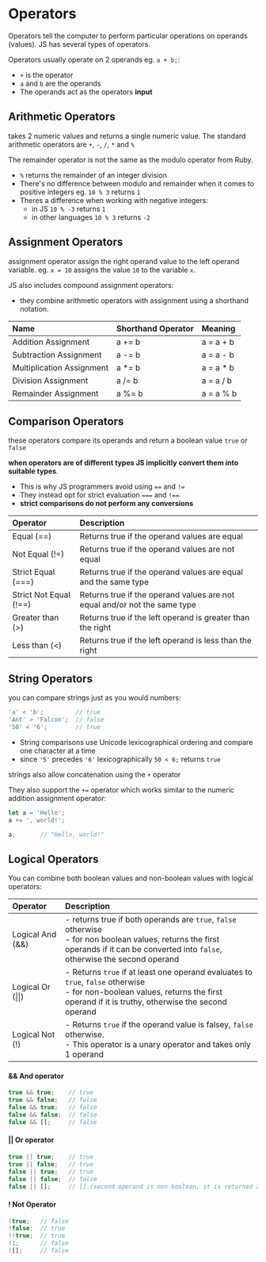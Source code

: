 # Operators

Operators tell the computer to perform particular operations on operands (values). JS has several types of operators.

Operators usually operate on 2 operands eg. `a + b;`:

- `+` is the operator
- `a` and `b` are the operands
- The operands act as the operators **input**

## Arithmetic Operators

takes 2 numeric values and returns a single numeric value. The standard arithmetic operators are `+`, `-`, `/`, `*` and `%`

The remainder operator is not the same as the modulo operator from Ruby. 

- `%` returns the remainder of an integer division
- There's no difference between modulo and remainder when it comes to positive integers eg. `10 % 3` returns `1`
- Theres a difference when working with negative integers:
  - in JS `10 % -3` returns `1`
  - in other languages `10 % 3` returns `-2`

## Assignment Operators

assignment operator assign the right operand value to the left operand variable. eg. `x = 10` assigns the value `10` to the variable `x`. 

JS also includes compound assignment operators:

- they combine arithmetic operators with assignment using a shorthand notation.

| Name                      | Shorthand Operator | Meaning   |
| :------------------------ | :----------------- | :-------- |
| Addition Assignment       | a += b             | a = a + b |
| Subtraction Assignment    | a -= b             | a = a - b |
| Multiplication Assignment | a *= b             | a = a * b |
| Division Assignment       | a /= b             | a = a / b |
| Remainder Assignment      | a %= b             | a = a % b |

## Comparison Operators

these operators compare its operands and return a boolean value `true` or `false`

**when operators are of different types JS implicitly convert them into suitable types**. 

- This is why JS programmers avoid using `==` and `!=`
- They instead opt for strict evaluation `===` and `!==`
- **strict comparisons do not perform any conversions** 

| Operator               | Description                                                  |
| :--------------------- | :----------------------------------------------------------- |
| Equal (==)             | Returns true if the operand values are equal                 |
| Not Equal (!=)         | Returns true if the operand values are not equal             |
| Strict Equal (===)     | Returns true if the operand values are equal and the same type |
| Strict Not Equal (!==) | Returns true if the operand values are not equal and/or not the same type |
| Greater than (>)       | Returns true if the left operand is greater than the right   |
| Less than (<)          | Returns true if the left operand is less than the right      |

## String Operators

you can compare strings just as you would numbers:

```js
'a' < 'b';         // true
'Ant' > 'Falcon';  // false
'50' < '6';        // true
```

- String comparisons use Unicode lexicographical ordering and compare one character at a time
-  since `'5'` precedes `'6'` lexicographically `50 < 6;` returns `true`

strings also allow concatenation using the `+` operator

They also support the `+=` operator which works similar to the numeric addition assignment operator:

```js
let a = 'Hello';
a += ', world!';

a;       // "Hello, world!"
```

## Logical Operators

You can combine both boolean values and non-boolean values with logical operators:

| Operator          | Description                                                  |
| :---------------- | :----------------------------------------------------------- |
| Logical And (&&)  | - returns true if both operands are `true`, `false` otherwise<br />- for non boolean values, returns the first operands if it can be converted into `false`, otherwise the second operand |
| Logical Or (\|\|) | - Returns `true` if at least one operand evaluates to `true`, `false` otherwise<br />- for non-boolean values, returns the first operand if it is truthy, otherwise the second operand |
| Logical Not (!)   | - Returns `true` if the operand value is falsey, `false` otherwise. <br />- This operator is a unary operator and takes only 1 operand |

#### && And operator

```js
true && true;    // true
true && false;   // false
false && true;   // false
false && false;  // false
false && [];     // false
```

#### || Or operator

```js
true || true;    // true
true || false;   // true
false || true;   // true
false || false;  // false
false || [];     // [] (second operand is non-boolean, it is returned as is)
```

#### ! Not Operator

```js
!true;   // false
!false;  // true
!!true;  // true
!1;      // false
![];     // false
```



